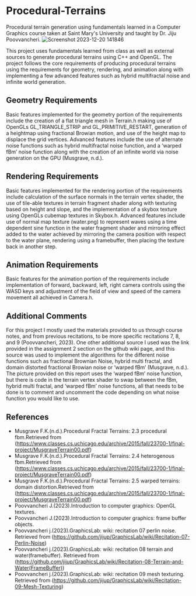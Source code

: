 # Procedural-Terrains
Procedural terrain generation using fundamentals learned in a Computer Graphics course taken at Saint Mary's University and taught by Dr. Jiju Poovvancheri.
![Screenshot 2023-12-20 141846](https://github.com/riley-okeefe/Procedural-Terrains/assets/97004064/fa303340-455c-4501-8558-32e908fc7680)

This project uses fundamentals learned from class as well as external sources to generate procedural terrains using C++ and OpenGL. The project follows the core requirements of producing procedural terrains using the requirements for geometry, rendering, and animation along with implementing a few advanced features such as hybrid multifractal noise and infinite world generation.

## Geometry Requirements
Basic features implemented for the geometry portion of the requirements include the creation of a flat triangle mesh in Terrain.h making use of OpenGLs GL_TRIANGLE_STRIP and GL_PRIMITIVE_RESTART, generation of a heightmap using fractional Browian motion, and use of the height map to displace the grid vertices.
Advanced features include the use of alternate noise functions such as hybrid multifractal noise function, and a ‘warped fBm’ noise function along with the creation of an infinite world via noise generation on the GPU (Musgrave, n.d.).

## Rendering Requirements
Basic features implemented for the rendering portion of the requirements include calculation of the surface normals in the terrain vertex shader, the use of tile-able textures in terrain fragment shader along with texturing based on height and slope, and the implementation of a skybox texture using OpenGLs cubemap textures in Skybox.h.
Advanced features include use of normal map texture (water.png) to represent waves using a time dependent sine function in the water fragment shader and mirroring effect added to the water achieved by mirroring the camera position with respect to the water plane, rendering using a framebuffer, then placing the texture back in another step.

## Animation Requirements
Basic features for the animation portion of the requirements include implementation of forward, backward, left, right camera controls using the WASD keys and adjustment of the field of view and speed of the camera movement all achieved in Camera.h.

## Additional Comments
For this project I mostly used the materials provided to us through course notes, and from previous recitations, to be more specific recitations 7, 8, and 9 (Poovvancheri, 2023). One other additional source I used was the link provided in the assignment 2 section on the github wiki page, and this source was used to implement the algorithms for the different noise functions such as fractional Brownian Noise, hybrid multi fractal, and domain distorted fractional Browian noise or ‘warped fBm’ (Musgrave, n.d.). The picture provided on this report uses the ‘warped fBm’ noise function, but there is code in the terrain vertex shader to swap between the fBm, hybrid multi fractal, and ‘warped fBm’ noise functions, all that needs to be done is to comment and uncomment the code depending on what noise function you would like to use.

## References
- Musgrave F.K.(n.d.).Procedural Fractal Terrains: 2.3 procedural fbm.Retrieved from (https://www.classes.cs.uchicago.edu/archive/2015/fall/23700-1/final-project/MusgraveTerrain00.pdf)
- Musgrave F.K.(n.d.).Procedural Fractal Terrains: 2.4 heterogenous fbm.Retrieved from (https://www.classes.cs.uchicago.edu/archive/2015/fall/23700-1/final-project/MusgraveTerrain00.pdf)
- Musgrave F.K.(n.d.).Procedural Fractal Terrains: 2.5 warped terrains: domain distortion.Retrieved from (https://www.classes.cs.uchicago.edu/archive/2015/fall/23700-1/final-project/MusgraveTerrain00.pdf)
- Poovvancheri J.(2023).Introduction to computer graphics: OpenGL textures.
- Poovvancheri J.(2023).Introduction to computer graphics: frame buffer objects.
- Poovvancheri j.(2023).GraphicsLab: wiki: recitation 07 perlin noise. Retrieved from (https://github.com/jijup/GraphicsLab/wiki/Recitation-07-Perlin-Noise)
- Poovvancheri j.(2023).GraphicsLab: wiki: recitation 08 terrain and water(framebuffer). Retrieved from (https://github.com/jijup/GraphicsLab/wiki/Recitation-08-Terrain-and-Water(FrameBuffer))
- Poovvancheri j.(2023).GraphicsLab: wiki: recitation 09 mesh texturing. Retrieved from (https://github.com/jijup/GraphicsLab/wiki/Recitation-09-Mesh-Texturing)


